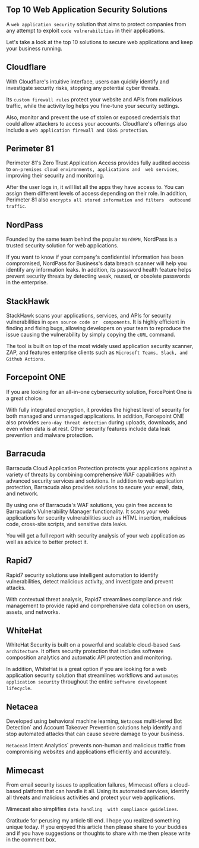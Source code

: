 ## Top 10 Web Application Security Solutions

A `web application security` solution that aims to protect companies from any attempt to exploit `code vulnerabilities` in their applications. 

Let's take a  look at the top 10  solutions to secure web applications and  keep your business  running.  

## Cloudflare

With Cloudflare's intuitive interface, users can quickly identify and investigate security risks, stopping any potential cyber threats. 

Its `custom firewall rules` protect your website and APIs from malicious  traffic, while the activity log helps you fine-tune your security settings. 

Also, monitor and prevent the use of stolen or exposed credentials that could allow attackers to access  your accounts. Cloudflare's offerings also include a `web application firewall and DDoS protection`. 

## Perimeter 81

Perimeter 81's Zero Trust Application Access provides fully audited access to `on-premises cloud environments, applications and  web services`, improving their security and monitoring. 

After the user logs in, it will list all the apps they have access to. You can assign them different levels of access  depending on their role. In addition, Perimeter 81 also `encrypts all stored information and filters  outbound traffic`. 

## NordPass

Founded by the same team behind the popular `NordVPN`, NordPass is a trusted security solution for web applications. 

If you want to know if your company's confidential information has been compromised, NordPass for Business's data breach scanner will help you identify any information leaks. In addition, its password health feature helps prevent security threats by detecting weak, reused, or obsolete passwords in the enterprise. 

## StackHawk

StackHawk scans your applications, services, and APIs for security vulnerabilities in `open source code or  components`. It is highly efficient in finding and fixing  bugs, allowing developers on your team to reproduce the issue causing the vulnerability by simply copying the `cURL` command. 

The tool is built on top of the most widely used application security scanner, ZAP, and features enterprise clients such as `Microsoft Teams, Slack, and Github Actions`. 

## Forcepoint ONE

If you are looking for an all-in-one cybersecurity solution, ForcePoint One is a great choice. 

With fully integrated encryption, it provides the highest level of security for both managed and unmanaged applications. In addition, Forcepoint ONE also provides `zero-day threat detection` during uploads, downloads, and even when data is at rest. Other security features include data leak prevention and malware protection.

## Barracuda

Barracuda Cloud Application Protection protects your applications against a variety of threats by combining comprehensive WAF capabilities with advanced security services and solutions. In addition to web application protection, Barracuda also provides solutions to secure your email, data, and network. 

By using one of Barracuda's WAF solutions, you gain free access to Barracuda's Vulnerability Manager functionality. It scans your web applications for security vulnerabilities such as HTML insertion, malicious code, cross-site scripts, and sensitive data leaks. 

You will get a full report with security analysis of your web application as well as advice to better protect it. 

## Rapid7

Rapid7 security solutions  use intelligent automation to identify vulnerabilities, detect malicious activity, and investigate and prevent attacks. 

With  contextual threat analysis, Rapid7 streamlines compliance and risk management to provide rapid and comprehensive data collection on users, assets, and networks. 

## WhiteHat

WhiteHat Security is built on a powerful and scalable cloud-based `SaaS architecture`. It offers security protection that includes software composition analytics and automatic API protection and monitoring. 

In addition, WhiteHat is a great option if you are looking for a web application security solution that streamlines workflows and `automates application security` throughout the entire `software development lifecycle`. 

## Netacea

Developed using behavioral machine learning, `Netacea`s multi-tiered Bot Detection` and Account Takeover Prevention solutions help identify and stop automated attacks that can cause severe damage to your business. 

`Netacea`s Intent Analytics` prevents non-human and malicious traffic from compromising websites and applications efficiently and accurately. 

## Mimecast

From email security issues to application failures, Mimecast offers a cloud-based platform that can handle it all. Using its automated services, identify all threats and malicious activities and protect your web applications. 

Mimecast also simplifies `data handling  with compliance guidelines`. 


Gratitude for perusing my article till end. I hope you realized something unique today. If you enjoyed this article then please share to your buddies and if you have suggestions or thoughts to share with me then please write in the comment box.